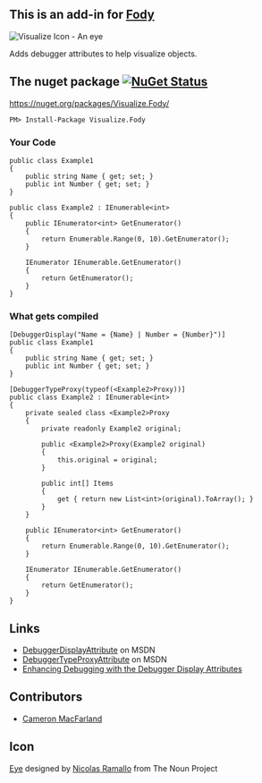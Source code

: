 ## This is an add-in for [Fody](https://github.com/Fody/Fody/) 

![Visualize Icon - An eye](https://raw.github.com/Fody/Visualize/master/Icons/package_icon.png)

Adds debugger attributes to help visualize objects.

## The nuget package  [![NuGet Status](http://img.shields.io/nuget/v/Visualize.Fody.svg?style=flat)](https://www.nuget.org/packages/Visualize.Fody/)

https://nuget.org/packages/Visualize.Fody/

    PM> Install-Package Visualize.Fody

### Your Code

    public class Example1
    {
        public string Name { get; set; }
        public int Number { get; set; }
    }

    public class Example2 : IEnumerable<int>
    {
        public IEnumerator<int> GetEnumerator()
        {
            return Enumerable.Range(0, 10).GetEnumerator();
        }

        IEnumerator IEnumerable.GetEnumerator()
        {
            return GetEnumerator();
        }
    }

### What gets compiled

    [DebuggerDisplay("Name = {Name} | Number = {Number}")]
    public class Example1
    {
        public string Name { get; set; }
        public int Number { get; set; }
    }

    [DebuggerTypeProxy(typeof(<Example2>Proxy))]
    public class Example2 : IEnumerable<int>
    {
        private sealed class <Example2>Proxy
        {
            private readonly Example2 original;

            public <Example2>Proxy(Example2 original)
            {
                this.original = original;
            }

            public int[] Items
            {
                get { return new List<int>(original).ToArray(); }
            }
        }

        public IEnumerator<int> GetEnumerator()
        {
            return Enumerable.Range(0, 10).GetEnumerator();
        }

        IEnumerator IEnumerable.GetEnumerator()
        {
            return GetEnumerator();
        }
    }

## Links

  * [DebuggerDisplayAttribute](http://msdn.microsoft.com/en-us/library/system.diagnostics.debuggerdisplayattribute.aspx) on MSDN
  * [DebuggerTypeProxyAttribute](http://msdn.microsoft.com/en-us/library/system.diagnostics.debuggertypeproxyattribute.aspx) on MSDN
  * [Enhancing Debugging with the Debugger Display Attributes](http://msdn.microsoft.com/en-us/library/ms228992.aspx)

## Contributors

  * [Cameron MacFarland](https://github.com/distantcam)

## Icon

[Eye](http://thenounproject.com/noun/eye/#icon-No7467) designed by [Nicolas Ramallo](http://thenounproject.com/nicografico) from The Noun Project
